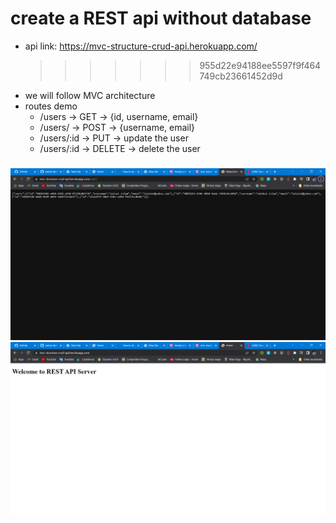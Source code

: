 # create a REST api without database

- api link: https://mvc-structure-crud-api.herokuapp.com/
  > > > > > > > 955d22e94188ee5597f9f464749cb23661452d9d
- we will follow MVC architecture
- routes demo
  - /users -> GET -> {id, username, email}
  - /users/ -> POST -> {username, email}
  - /users/:id -> PUT -> update the user
  - /users/:id -> DELETE -> delete the user

###

<img src="./https___mvc-structure-crud-api.herokuapp.com_users - Google Chrome 5_6_2022 12_14_07 AM.png">
<img src="./https___mvc-structure-crud-api.herokuapp.com_users - Google Chrome 5_6_2022 12_14_14 AM.png">
